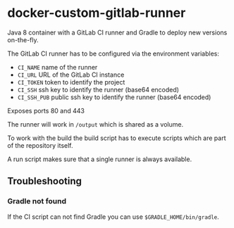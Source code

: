 # docker-custom-gitlab-runner

Java 8 container with a GitLab CI runner and Gradle to deploy new versions on-the-fly.

The GitLab CI runner has to be configured via the environment variables:

- `CI_NAME` name of the runner
- `CI_URL` URL of the GitLab CI instance
- `CI_TOKEN` token to identify the project
- `CI_SSH` ssh key to identify the runner (base64 encoded)
- `CI_SSH_PUB` public ssh key to identify the runner (base64 encoded)

Exposes ports 80 and 443

The runner will work in `/output` which is shared as a volume.

To work with the build the build script has to execute scripts which are part of the repository itself.

A run script makes sure that a single runner is always available.

## Troubleshooting

### Gradle not found

If the CI script can not find Gradle you can use `$GRADLE_HOME/bin/gradle`.